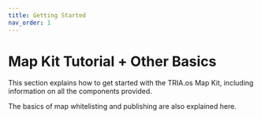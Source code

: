 ```yaml
---
title: Getting Started
nav_order: 1
---
```


# Map Kit Tutorial + Other Basics

This section explains how to get started with the TRIA.os Map Kit, including information on all the components provided.

The basics of map whitelisting and publishing are also explained here.